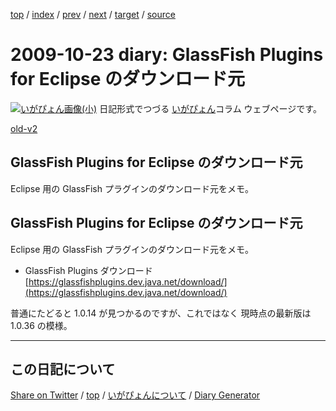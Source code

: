 [top](../index.html) 
 / [index](index.html) 
 / [prev](https://igapyon.github.io/diary/2009/ig091021.html) 
 / [next](https://igapyon.github.io/diary/2009/ig091025.html) 
 / [target](https://igapyon.github.io/diary/2009/ig091023.html) 
 / [source](https://github.com/igapyon/diary/blob/gh-pages/2009/ig091023.html.src.md) 

2009-10-23 diary: GlassFish Plugins for Eclipse のダウンロード元
=====================================================================================================
[![いがぴょん画像(小)](https://igapyon.github.io/diary/images/iga200306s.jpg "いがぴょん")](https://igapyon.github.io/diary/memo/memoigapyon.html) 日記形式でつづる [いがぴょん](https://igapyon.github.io/diary/memo/memoigapyon.html)コラム ウェブページです。

[old-v2](ig091023-orig.html)

## GlassFish Plugins for Eclipse のダウンロード元

Eclipse 用の GlassFish プラグインのダウンロード元をメモ。


## GlassFish Plugins for Eclipse  のダウンロード元

Eclipse 用の GlassFish プラグインのダウンロード元をメモ。

* GlassFish Plugins ダウンロード
  [https://glassfishplugins.dev.java.net/download/](https://glassfishplugins.dev.java.net/download/)

普通にたどると 1.0.14 が見つかるのですが、これではなく 現時点の最新版は 1.0.36 の模様。

----------------------------------------------------------------------------------------------------

## この日記について

[Share on Twitter](https://twitter.com/intent/tweet?hashtags=igapyon%2Cdiary%2C%E3%81%84%E3%81%8C%E3%81%B4%E3%82%87%E3%82%93&text=GlassFish+Plugins+for+Eclipse+%E3%81%AE%E3%83%80%E3%82%A6%E3%83%B3%E3%83%AD%E3%83%BC%E3%83%89%E5%85%83&url=https%3A%2F%2Figapyon.github.io%2Fdiary%2F2009%2Fig091023.html) / [top](../index.html) / [いがぴょんについて](https://igapyon.github.io/diary/memo/memoigapyon.html) / [Diary Generator](https://github.com/igapyon/igapyonv3)
